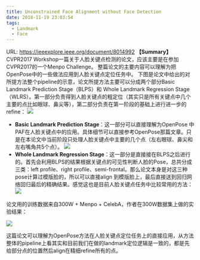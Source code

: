 ```yaml
---
title: Unconstrained Face Alignment without Face Detection
date: 2018-11-19 23:03:54
tags:
  - Landmark
  - Face
---
```

URL: https://ieeexplore.ieee.org/document/8014992
**【Summary】** CVPR2017 Workshop一篇关于人脸关键点检测的论文，应该主要是在参加CVPR2017的一个Menpo Challenge。  整篇论文的主要内容可以理解为把OpenPose中的一些做法应用到人脸关键点定位任务中。
下图是论文中给出的对所提方法整个pipeline的示意，论文所提方法主要可以分成两个部分Basic Landmark Prediction Stage（BLPS）和 Whole Landmark Regression Stage（WLRS）。第一部分负责得到人脸关键点的粗定位（其实只是所有关键点中几个主要的点比如眼球、鼻尖等），第二部分负责在第一阶段的基础上进行进一步的refine：
![](Unconstrained-Face-Alignment-without-Face-Detection-7294485d9c10d1d220cb3c0ea2039e4fefcb135d_1_690x370.jpg)
+ **Basic Landmark Prediction Stage**：这一部分可以直接理解为OpenPose 中PAF在人脸关键点中的应用。具体细节可以直接参考OpenPose那篇文章。只是在本论文中当前阶段只处理人脸关键点中主要的几个点（左右眼球、鼻尖和左右嘴角共5个点）。
![](Unconstrained-Face-Alignment-without-Face-Detection-216534462f9c38b34a4971687f33a92855b698a9_1_584x499.jpg)
+ **Whole Landmark Regression Stage**：这一部分是直接接在BLPS之后进行的。首先会利用BLPS的结果根据关键点的可见性判断人脸的Pose，总共分成三类：left profile、right profile、semi-frontal。那么论文本身是对这三种pose计算过模版脸的，所以可以直接align 到模版脸上，最后直接送到回归网络回归最后的精确结果。感觉这也是目前人脸关键点任务中比较常用的方法：\
![](Unconstrained-Face-Alignment-without-Face-Detection-167f3b8032a6d164916e82241af84a4a205b6060_1_678x500.png)

论文用的训练数据来自300W + Menpo + CelebA，作者在300W数据集上做的实验结果：

![](Unconstrained-Face-Alignment-without-Face-Detection-8c807a07df3ad3b1446d8e2ac598ae0448a0eea0.png)

这篇论文可以理解为OpenPose方法在人脸关键点定位任务上的直接应用，从方法整体的pipeline上看其实和目前我们在做的landmark定位逻辑是一致的，都是先给部分点的位置然后align在精细refine所有的点。
